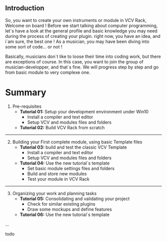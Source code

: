 ## Introduction

So, you want to create your own instruments or module in VCV Rack, Welcome on board !
Before we start talking about computer programming, let´s have a look at the general profile and basic knowledge you may need during the process of creating your plugin. right now, you have an idea, and i´am sure, the best one ! As a musician, you may have been diving into some sort of code... or not ! 

Basically, musicians don´t like to loose their time into coding work, but there are exceptions of course.
In this case, you want to join the group of musician-developper, and that´s fine. We will progress step by step and go from basic module to very complexe one.


# Summary

1. Pre-requisites
   - **Tutorial 01:** Setup your development environment under Win10
     - Install a compiler and text editor
     - Setup VCV and modules files and folders
   - **Tutorial 02:** Build VCV Rack from scratch
 
 ---
 
2. Building your First complete module, using basic Template files
   - **Tutorial 03:** build and test the classic VCV Template
     - Install a compiler and text editor
     - Setup VCV and modules files and folders
   - **Tutorial 04:** Use the new tutorial´s template
     - Set basic module settings files and folders
     - Build and store new modules
     - Test your module in VCV Rack

---

3. Organizing your work and planning tasks
   - **Tutorial 05:** Consolidating and validating your project
     - Check for similar existing plugins
     - Draw some mockups and define features
   - **Tutorial 06:** Use the new tutorial´s template

...

todo
